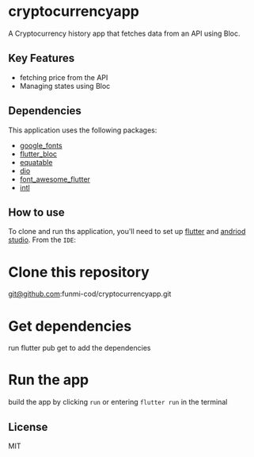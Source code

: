 # cryptocurrencyapp

A Cryptocurrency history app that fetches data from an API using Bloc. 

## Key Features
- fetching price from the API
- Managing states using Bloc

## Dependencies
This application uses the following packages:
 - [google_fonts](https://pub.dev/packages/google_fonts)
 - [flutter_bloc](https://pub.dev/packages/flutter_bloc)
 - [equatable](https://pub.dev/packages/equatable) 
 - [dio](https://pub.dev/packages/dio)
 - [font_awesome_flutter](https://pub.dev/packages/font_awesome_flutter)
 - [intl](https://pub.dev/packages/intl)
  

## How to use
To clone and run ths application, you'll need to set up [flutter](https://docs.flutter.dev/get-started/install) and [andriod studio](https://developer.android.com/studio).
From the `IDE`:
 # Clone this repository
 git@github.com:funmi-cod/cryptocurrencyapp.git
 
 # Get dependencies
 run flutter pub get to add the dependencies
 
 # Run the app
 build the app by clicking `run` or entering `flutter run` in the terminal 

## License
MIT
